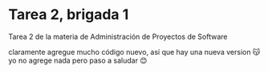 # Tarea 2, brigada 1
Tarea 2 de la materia de Administración de Proyectos de Software

claramente agregue mucho código nuevo, así que hay una nueva version 😽
yo no agrege nada pero paso a saludar 😊
